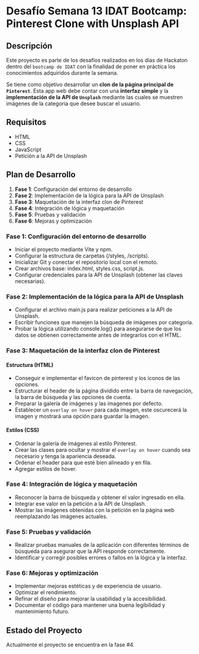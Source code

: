 # Desafío Semana 13 IDAT Bootcamp: Pinterest Clone with Unsplash API

## Descripción

Este proyecto es parte de los desafíos realizados en los días de Hackaton dentro del `bootcamp de IDAT` con la finalidad de poner en práctica los conocimientos adquiridos durante la semana.

Se tiene como objetivo desarrollar un **clon de la página principal de `Pinterest`**.
Esta app web debe contar con una **interfaz simple** y la **implementación de la API de `Unsplash`** mediante las cuales se muestren imágenes de la categoria que desee buscar el usuario.

## Requisitos

- HTML
- CSS
- JavaScript
- Petición a la API de Unsplash

## Plan de Desarrollo

1. **Fase 1**: Configuración del entorno de desarrollo
2. **Fase 2**: Implementación de la lógica para la API de Unsplash
3. **Fase 3**: Maquetación de la interfaz clon de Pinterest
4. **Fase 4**: Integración de lógica y maquetación
5. **Fase 5**: Pruebas y validación
6. **Fase 6**: Mejoras y optimización

### Fase 1: Configuración del entorno de desarrollo

- Iniciar el proyecto mediante Vite y npm.
- Configurar la estructura de carpetas (/styles, /scripts).
- Inicializar Git y conectar el repositorio local con el remoto.
- Crear archivos base: index.html, styles.css, script.js.
- Configurar credenciales para la API de Unsplash (obtener las claves necesarias).

### Fase 2: Implementación de la lógica para la API de Unsplash

- Configurar el archivo main.js para realizar peticiones a la API de Unsplash.
- Escribir funciones que manejen la búsqueda de imágenes por categoría.
- Probar la lógica utilizando console.log() para asegurarse de que los datos se obtienen correctamente antes de integrarlos con el HTML.

### Fase 3: Maquetación de la interfaz clon de Pinterest

#### Estructura (HTML)

- Conseguir e implementar el favicon de pinterest y los íconos de las opciones.
- Estructurar el header de la página dividido entre la barra de navegación, la barra de búsqueda y las opciones de cuenta.
- Preparar la galería de imágenes y las imagenes por defecto.
- Establecer un `overlay on hover` para cada imagen, este oscurecerá la imagen y mostrará una opción para guardar la imagen.

#### Estilos (CSS)

- Ordenar la galería de imágenes al estilo Pinterest.
- Crear las clases para ocultar y mostrar el `overlay on hover` cuando sea necesario y tenga la apariencia deseada.
- Ordenar el header para que esté bien alineado y en fila.
- Agregar estilos de hover.

### Fase 4: Integración de lógica y maquetación

- Reconocer la barra de búsqueda y obtener el valor ingresado en ella.
- Integrar ese valor en la petición a la API de Unsplash.
- Mostrar las imágenes obtenidas con la petición en la página web reemplazando las imágenes actuales.

### Fase 5: Pruebas y validación

- Realizar pruebas manuales de la aplicación con diferentes términos de búsqueda para asegurar que la API responde correctamente.
- Identificar y corregir posibles errores o fallos en la lógica y la interfaz.

### Fase 6: Mejoras y optimización

- Implementar mejoras estéticas y de experiencia de usuario.
- Optimizar el rendimiento.
- Refinar el diseño para mejorar la usabilidad y la accesibilidad.
- Documentar el código para mantener una buena legibilidad y mantenimiento futuro.

## Estado del Proyecto

Actualmente el proyecto se encuentra en la fase #4.
